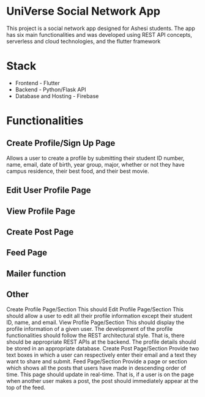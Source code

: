 # UniVerse Social Network App
This project is a social network app designed for Ashesi students. The app has six main functionalities and was developed using REST API concepts, 
serverless and cloud technologies, and the flutter framework

# Stack
* Frontend - Flutter
* Backend - Python/Flask API
* Database and Hosting - Firebase

# Functionalities

## Create Profile/Sign Up Page
Allows a user to create a profile by submitting their student ID number, name, email, date of birth, year
group, major, whether or not they have campus residence, their best food, and their best
movie.

## Edit User Profile Page
## View Profile Page
## Create Post Page
## Feed Page
## Mailer function

## Other




Create Profile Page/Section
This should 
Edit Profile Page/Section
This should allow a user to edit all their profile information except their student ID, name,
and email.
View Profile Page/Section
This should display the profile information of a given user.
The development of the profile functionalities should follow the REST architectural style.
That is, there should be appropriate REST APIs at the backend. The profile details should be
stored in an appropriate database.
Create Post Page/Section
Provide two text boxes in which a user can respectively enter their email and a text they
want to share and submit.
Feed Page/Section
Provide a page or section which shows all the posts that users have made in descending
order of time. This page should update in real-time. That is, if a user is on the page when
another user makes a post, the post should immediately appear at the top of the feed.
